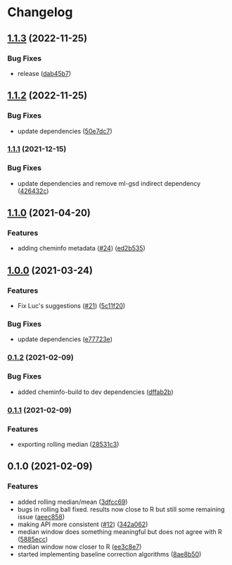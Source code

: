 # Changelog

## [1.1.3](https://github.com/cheminfo/baselines/compare/v1.1.2...v1.1.3) (2022-11-25)


### Bug Fixes

* release ([dab45b7](https://github.com/cheminfo/baselines/commit/dab45b793d9eadbe9342a8675e08616cfd11e6f2))

## [1.1.2](https://github.com/cheminfo/baselines/compare/v1.1.1...v1.1.2) (2022-11-25)


### Bug Fixes

* update dependencies ([50e7dc7](https://github.com/cheminfo/baselines/commit/50e7dc732ba0d3dea9c6bb4dcdcc675f158d8f05))

### [1.1.1](https://www.github.com/cheminfo/baselines/compare/v1.1.0...v1.1.1) (2021-12-15)


### Bug Fixes

* update dependencies and remove ml-gsd indirect dependency ([426432c](https://www.github.com/cheminfo/baselines/commit/426432c0a49478fea972360c017ef6d7b6ae7234))

## [1.1.0](https://www.github.com/cheminfo/baselines/compare/v1.0.0...v1.1.0) (2021-04-20)


### Features

* adding cheminfo metadata ([#24](https://www.github.com/cheminfo/baselines/issues/24)) ([ed2b535](https://www.github.com/cheminfo/baselines/commit/ed2b535e52410f32c8b4e39257caa866b27b709b))

## [1.0.0](https://www.github.com/cheminfo/baselines/compare/v0.1.2...v1.0.0) (2021-03-24)


### Features

* Fix Luc's suggestions ([#21](https://www.github.com/cheminfo/baselines/issues/21)) ([5c11f20](https://www.github.com/cheminfo/baselines/commit/5c11f201a7ce1122baf48f52179e40efea99a641))


### Bug Fixes

* update dependencies ([e77723e](https://www.github.com/cheminfo/baselines/commit/e77723eebfd17896a57893dec1e559b886e2511e))

### [0.1.2](https://www.github.com/cheminfo/baselines/compare/v0.1.1...v0.1.2) (2021-02-09)


### Bug Fixes

* added cheminfo-build to dev dependencies ([dffab2b](https://www.github.com/cheminfo/baselines/commit/dffab2b2daeb48d6a5fd5c40f34f0c886e38cad5))

### [0.1.1](https://www.github.com/cheminfo/baselines/compare/v0.1.0...v0.1.1) (2021-02-09)


### Features

* exporting rolling median ([28531c3](https://www.github.com/cheminfo/baselines/commit/28531c31d7c34fdcd0e417d68e67d6e8a2ce0db0))

## 0.1.0 (2021-02-09)


### Features

* added rolling median/mean ([3dfcc69](https://www.github.com/cheminfo/baselines/commit/3dfcc69c0bce4f13ec877ba47c4e8fe8c1e85fb1))
* bugs in rolling ball fixed. results now close to R but still some remaining issue ([aeec858](https://www.github.com/cheminfo/baselines/commit/aeec858dcc7a1c9a0e9ecdbf19fca0c24317d2b5))
* making API more consistent ([#12](https://www.github.com/cheminfo/baselines/issues/12)) ([342a062](https://www.github.com/cheminfo/baselines/commit/342a0623aec0f19fa5184aa1bc32182434d2772b))
* median window does something meaningful but does not agree with R ([5885ecc](https://www.github.com/cheminfo/baselines/commit/5885ecc97931feeb9978683bb47bae9b529ac5ee))
* median window now closer to R ([ee3c8e7](https://www.github.com/cheminfo/baselines/commit/ee3c8e72c071abe9bc4b6ecec82b219eac69d99a))
* started implementing baseline correction algorithms ([8ae8b50](https://www.github.com/cheminfo/baselines/commit/8ae8b50d2a534f3e7b2fd62b0dd431332cd883ee))
